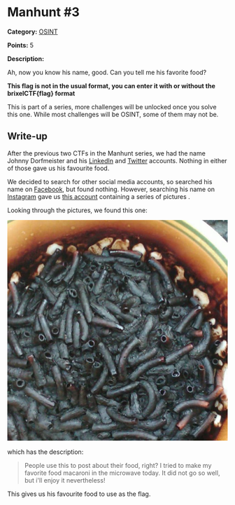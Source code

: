 # Manhunt #3
**Category:** [OSINT](../README.md)

**Points:** 5

**Description:**

Ah, now you know his name, good. Can you tell me his favorite food?

**This flag is not in the usual format, you can enter it with or without the brixelCTF{flag} format**

This is part of a series, more challenges will be unlocked once you solve this one. While most challenges will be OSINT, some of them may not be.

## Write-up
After the previous two CTFs in the Manhunt series, we had the name Johnny Dorfmeister and his [LinkedIn](https://www.linkedin.com/in/johnny-dorfmeister-1135a6179/) and [Twitter](https://twitter.com/johnnydorfmeis1) accounts. Nothing in either of those gave us his favourite food.

We decided to search for other social media accounts, so searched his name on [Facebook](https://www.facebook.com/), but found nothing. However, searching his name on [Instagram](https://www.instagram.com/) gave us [this account](https://www.instagram.com/johnnydorfmeister/) containing a series of pictures .

Looking through the pictures, we found this one:

![Macaroni](burnt_macaroni.jpg)

which has the description:
> People use this to post about their food, right? I tried to make my favorite food macaroni in the microwave today. It did not go so well, but i'll enjoy it nevertheless!

This gives us his favourite food to use as the flag.
